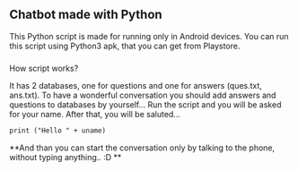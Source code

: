 ## Chatbot made with Python

This Python script is made for running only in Android devices. You can run this script using Python3 apk, that you can get from Playstore.

### 
How script works? 

It has 2 databases, one for questions and one for answers (ques.txt, ans.txt). 
To have a wonderful conversation you should add answers and questions to databases by yourself... 
Run the script and you will be asked for your name.
After that, you will be saluted... 

```markdown
print ("Hello " + uname)
```

**And than you can start the conversation only by talking to the phone, without typing anything.. :D  **

